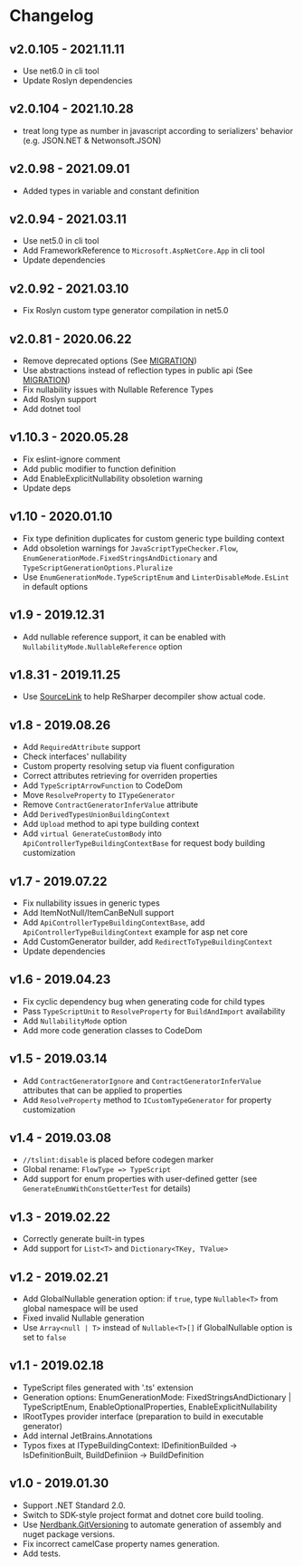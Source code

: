 # Changelog

## v2.0.105 - 2021.11.11
- Use net6.0 in cli tool
- Update Roslyn dependencies

## v2.0.104 - 2021.10.28
- treat long type as number in javascript according to serializers' behavior (e.g. JSON.NET & Netwonsoft.JSON)

## v2.0.98 - 2021.09.01
- Added types in variable and constant definition

## v2.0.94 - 2021.03.11
- Use net5.0 in cli tool
- Add FrameworkReference to `Microsoft.AspNetCore.App` in cli tool
- Update dependencies

## v2.0.92 - 2021.03.10
- Fix Roslyn custom type generator compilation in net5.0

## v2.0.81 - 2020.06.22
- Remove deprecated options (See [MIGRATION](MIGRATION.md))
- Use abstractions instead of reflection types in public api (See [MIGRATION](MIGRATION.md))
- Fix nullability issues with Nullable Reference Types
- Add Roslyn support
- Add dotnet tool

## v1.10.3 - 2020.05.28
- Fix eslint-ignore comment
- Add public modifier to function definition
- Add EnableExplicitNullability obsoletion warning
- Update deps

## v1.10 - 2020.01.10
- Fix type definition duplicates for custom generic type building context 
- Add obsoletion warnings for `JavaScriptTypeChecker.Flow`, `EnumGenerationMode.FixedStringsAndDictionary` and `TypeScriptGenerationOptions.Pluralize`
- Use `EnumGenerationMode.TypeScriptEnum` and `LinterDisableMode.EsLint` in default options

## v1.9 - 2019.12.31
- Add nullable reference support, it can be enabled with `NullabilityMode.NullableReference` option

## v1.8.31 - 2019.11.25
- Use [SourceLink](https://github.com/dotnet/sourcelink) to help ReSharper decompiler show actual code.

## v1.8 - 2019.08.26
- Add `RequiredAttribute` support
- Check interfaces' nullability
- Custom property resolving setup via fluent configuration
- Correct attributes retrieving for overriden properties
- Add `TypeScriptArrowFunction` to CodeDom
- Move `ResolveProperty` to `ITypeGenerator`
- Remove `ContractGeneratorInferValue` attribute
- Add `DerivedTypesUnionBuildingContext`
- Add `Upload` method to api type building context
- Add `virtual GenerateCustomBody` into `ApiControllerTypeBuildingContextBase` for request body building customization

## v1.7 - 2019.07.22
- Fix nullability issues in generic types
- Add ItemNotNull/ItemCanBeNull support
- Add `ApiControllerTypeBuildingContextBase`, add `ApiControllerTypeBuildingContext` example for asp net core
- Add CustomGenerator builder, add `RedirectToTypeBuildingContext`
- Update dependencies

## v1.6 - 2019.04.23
- Fix cyclic dependency bug when generating code for child types
- Pass `TypeScriptUnit` to `ResolveProperty` for `BuildAndImport` availability
- Add `NullabilityMode` option
- Add more code generation classes to CodeDom

## v1.5 - 2019.03.14
- Add `ContractGeneratorIgnore` and `ContractGeneratorInferValue` attributes that can be applied to properties
- Add `ResolveProperty` method to `ICustomTypeGenerator` for property customization

## v1.4 - 2019.03.08
- `//tslint:disable` is placed before codegen marker
- Global rename: `FlowType => TypeScript`
- Add support for enum properties with user-defined getter (see `GenerateEnumWithConstGetterTest` for details)

## v1.3 - 2019.02.22
- Correctly generate built-in types
- Add support for `List<T>` and `Dictionary<TKey, TValue>`

## v1.2 - 2019.02.21
- Add GlobalNullable generation option: if `true`, type `Nullable<T>` from global namespace will be used
- Fixed invalid Nullable<T> generation
- Use `Array<null | T>` instead of `Nullable<T>[]` if GlobalNullable option is set to `false` 

## v1.1 - 2019.02.18
- TypeScript files generated with '.ts' extension
- Generation options: EnumGenerationMode: FixedStringsAndDictionary | TypeScriptEnum, EnableOptionalProperties, EnableExplicitNullability
- IRootTypes provider interface (preparation to build in executable generator)
- Add internal JetBrains.Annotations
- Typos fixes at ITypeBuildingContext: IDefinitionBuilded -> IsDefinitionBuilt, BuildDefiniion -> BuildDefinition

## v1.0 - 2019.01.30
- Support .NET Standard 2.0.
- Switch to SDK-style project format and dotnet core build tooling.
- Use [Nerdbank.GitVersioning](https://github.com/AArnott/Nerdbank.GitVersioning) to automate generation of assembly 
  and nuget package versions.
- Fix incorrect camelCase property names generation.
- Add tests.
